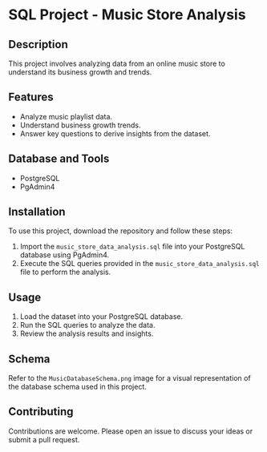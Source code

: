 # SQL Project - Music Store Analysis

## Description
This project involves analyzing data from an online music store to understand its business growth and trends. 

## Features
- Analyze music playlist data.
- Understand business growth trends.
- Answer key questions to derive insights from the dataset.


## Database and Tools
-  PostgreSQL
-  PgAdmin4

## Installation
To use this project, download the repository and follow these steps:

1. Import the `music_store_data_analysis.sql` file into your PostgreSQL database using PgAdmin4.
2. Execute the SQL queries provided in the `music_store_data_analysis.sql` file to perform the analysis.

## Usage
1. Load the dataset into your PostgreSQL database.
2. Run the SQL queries to analyze the data.
3. Review the analysis results and insights.

## Schema
Refer to the `MusicDatabaseSchema.png` image for a visual representation of the database schema used in this project.

## Contributing
Contributions are welcome. Please open an issue to discuss your ideas or submit a pull request.


